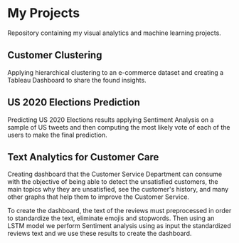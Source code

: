 # My Projects
Repository containing my visual analytics and machine learning projects.

## Customer Clustering
Applying hierarchical clustering to an e-commerce dataset and creating a Tableau Dashboard to share the found insights.

## US 2020 Elections Prediction
Predicting US 2020 Elections results applying Sentiment Analysis on a sample of US tweets and then computing the most likely vote of each of the users to make the final prediction.

## Text Analytics for Customer Care
Creating dashboard that the Customer Service Department can consume with the objective of being able to detect the unsatisfied customers, the main topics why they are unsatisfied, see the customer's history, and many other graphs that help them to improve the Customer Service.

To create the dashboard, the text of the reviews must preprocessed in order to standardize the text, eliminate emojis and stopwords. Then using an LSTM model we perform Sentiment analysis using as input the standardized reviews text and we use these results to create the dashboard.
